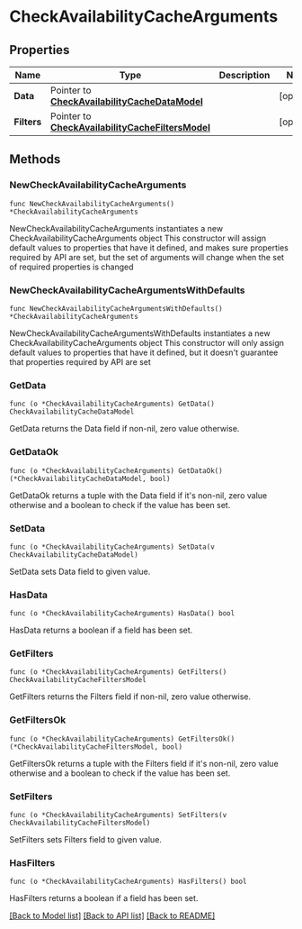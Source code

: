 # CheckAvailabilityCacheArguments

## Properties

Name | Type | Description | Notes
------------ | ------------- | ------------- | -------------
**Data** | Pointer to [**CheckAvailabilityCacheDataModel**](CheckAvailabilityCacheDataModel.md) |  | [optional] 
**Filters** | Pointer to [**CheckAvailabilityCacheFiltersModel**](CheckAvailabilityCacheFiltersModel.md) |  | [optional] 

## Methods

### NewCheckAvailabilityCacheArguments

`func NewCheckAvailabilityCacheArguments() *CheckAvailabilityCacheArguments`

NewCheckAvailabilityCacheArguments instantiates a new CheckAvailabilityCacheArguments object
This constructor will assign default values to properties that have it defined,
and makes sure properties required by API are set, but the set of arguments
will change when the set of required properties is changed

### NewCheckAvailabilityCacheArgumentsWithDefaults

`func NewCheckAvailabilityCacheArgumentsWithDefaults() *CheckAvailabilityCacheArguments`

NewCheckAvailabilityCacheArgumentsWithDefaults instantiates a new CheckAvailabilityCacheArguments object
This constructor will only assign default values to properties that have it defined,
but it doesn't guarantee that properties required by API are set

### GetData

`func (o *CheckAvailabilityCacheArguments) GetData() CheckAvailabilityCacheDataModel`

GetData returns the Data field if non-nil, zero value otherwise.

### GetDataOk

`func (o *CheckAvailabilityCacheArguments) GetDataOk() (*CheckAvailabilityCacheDataModel, bool)`

GetDataOk returns a tuple with the Data field if it's non-nil, zero value otherwise
and a boolean to check if the value has been set.

### SetData

`func (o *CheckAvailabilityCacheArguments) SetData(v CheckAvailabilityCacheDataModel)`

SetData sets Data field to given value.

### HasData

`func (o *CheckAvailabilityCacheArguments) HasData() bool`

HasData returns a boolean if a field has been set.

### GetFilters

`func (o *CheckAvailabilityCacheArguments) GetFilters() CheckAvailabilityCacheFiltersModel`

GetFilters returns the Filters field if non-nil, zero value otherwise.

### GetFiltersOk

`func (o *CheckAvailabilityCacheArguments) GetFiltersOk() (*CheckAvailabilityCacheFiltersModel, bool)`

GetFiltersOk returns a tuple with the Filters field if it's non-nil, zero value otherwise
and a boolean to check if the value has been set.

### SetFilters

`func (o *CheckAvailabilityCacheArguments) SetFilters(v CheckAvailabilityCacheFiltersModel)`

SetFilters sets Filters field to given value.

### HasFilters

`func (o *CheckAvailabilityCacheArguments) HasFilters() bool`

HasFilters returns a boolean if a field has been set.


[[Back to Model list]](../README.md#documentation-for-models) [[Back to API list]](../README.md#documentation-for-api-endpoints) [[Back to README]](../README.md)


